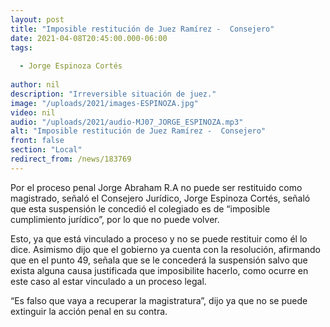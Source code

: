 ```yaml
---
layout: post
title: "Imposible restitución de Juez Ramírez -  Consejero"
date: 2021-04-08T20:45:00.000-06:00
tags:
  
  - Jorge Espinoza Cortés
  
author: nil
description: "Irreversible situación de juez."
image: "/uploads/2021/images-ESPINOZA.jpg"
video: nil
audio: "/uploads/2021/audio-MJ07_JORGE_ESPINOZA.mp3"
alt: "Imposible restitución de Juez Ramírez -  Consejero"
front: false
section: "Local"
redirect_from: /news/183769
---
```


Por el proceso penal Jorge Abraham R.A no puede ser restituido como magistrado, señaló el Consejero Jurídico, Jorge Espinoza Cortés, señaló que esta suspensión le concedió el colegiado es de “imposible cumplimiento jurídico”, por lo que no puede volver.

Esto, ya que está vinculado a proceso y no se puede restituir como él lo dice. Asimismo dijo que el gobierno ya cuenta con la resolución, afirmando que en el punto 49, señala que se le concederá la suspensión salvo que exista alguna causa justificada que imposibilite hacerlo, como ocurre en este caso al estar vinculado a un proceso legal.

“Es falso que vaya a recuperar la magistratura”, dijo ya que no se puede extinguir la acción penal en su contra.
